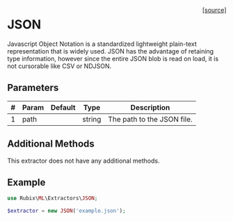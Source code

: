 <span style="float:right;"><a href="https://github.com/RubixML/RubixML/blob/master/src/Datasets/Extractors/JSON.php">[source]</a></span>

# JSON
Javascript Object Notation is a standardized lightweight plain-text representation that is widely used. JSON has the advantage of retaining type information, however since the entire JSON blob is read on load, it is not cursorable like CSV or NDJSON.

## Parameters
| # | Param | Default | Type | Description |
|---|---|---|---|---|
| 1 | path |  | string | The path to the JSON file. |

## Additional Methods
This extractor does not have any additional methods.

## Example
```php
use Rubix\ML\Extractors\JSON;

$extractor = new JSON('example.json');
```